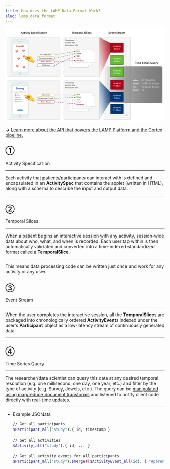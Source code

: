 ```yaml
---
title: How does the LAMP Data Format Work?
slug: lamp_data_format
---
```


![](../assets/Common_Data_Format.png)

**→** [Learn more about the API that powers the LAMP Platform and the Cortex pipeline.](Data_Science_with_LAMP.md)

## ① 
Activity Specification

---

Each activity that patients/participants can interact with is defined and encapsulated in an **ActivitySpec** that contains the applet (written in HTML), along with a schema to describe the input and output data. 

---

## ② 
Temporal Slices

---

When a patient begins an interactive session with any activity, session-wide data about who, what, and when is recorded. Each user tap within is then automatically validated and converted into a time-indexed standardized format called a **TemporalSlice**. 

---

This means data processing code can be written just once and work for any activity or any user.

## ③ 
Event Stream

---

When the user completes the interactive session, all the **TemporalSlice**s are packaged into chronologically ordered **ActivityEvent**s indexed under the user's **Participant** object as a low-latency stream of continuously generated data.

---

## ④
Time Series Query

---

The researcher/data scientist can query this data at any desired temporal resolution (e.g. one millisecond, one day, one year, etc.) and filter by the type of activity (e.g. Survey, Jewels, etc.). The query can be [manipulated using map/reduce document transforms](Topics/Using_Document_Transformations.md) and listened to notify client code directly with real-time updates.

---

- Example JSONata

    ```bash
    // Get all participants
    $Participant_all("study").{ id, timestamp }

    // Get all activities
    $Activity_all("study").{ id, ... }

    // Get all activity events for all participants
    $Participant_all("study").$merge([$ActivityEvent_all(id), { "#parent": id }])[$exists(timestamp)]
    ```
